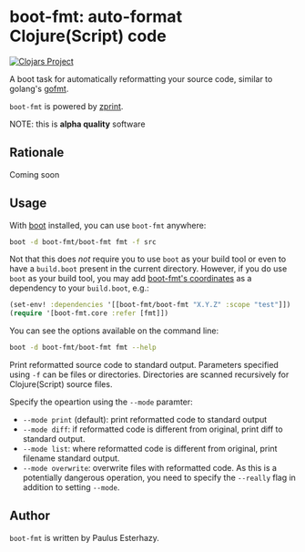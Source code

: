 # boot-fmt: auto-format Clojure(Script) code

[![Clojars Project](https://img.shields.io/clojars/v/boot-fmt.svg)](https://clojars.org/boot-fmt)

A boot task for automatically reformatting your source code, similar to golang's
[gofmt](https://golang.org/cmd/gofmt/).

`boot-fmt` is powered by [zprint](https://github.com/kkinnear/zprint).

NOTE: this is **alpha quality** software

## Rationale

Coming soon

## Usage

With [boot](https://github.com/boot-clj/boot) installed, you can use `boot-fmt` anywhere:

```bash
boot -d boot-fmt/boot-fmt fmt -f src
```

Not that this does *not* require you to use `boot` as your build tool or even to
have a `build.boot` present in the current directory. However, if you do
use `boot` as your build tool, you may add
[boot-fmt's coordinates](https://clojars.org/boot-fmt) as a dependency to your
`build.boot`, e.g.:

```clojure
(set-env! :dependencies '[[boot-fmt/boot-fmt "X.Y.Z" :scope "test"]])
(require '[boot-fmt.core :refer [fmt]])
```

You can see the options available on the command line:

```bash
boot -d boot-fmt/boot-fmt fmt --help
```

Print reformatted source code to standard output. Parameters specified using
`-f` can be files or directories. Directories are scanned recursively for
Clojure(Script) source files.

Specify the opeartion using the `--mode` paramter:

- `--mode print` (default): print reformatted code to standard output
- `--mode diff`: if reformatted code is different from original, print diff to
standard output.
- `--mode list`: where reformatted code is different from original, print filename
standard output.
- `--mode overwrite`: overwrite files with reformatted code. As this is a
  potentially dangerous operation, you need to specify the `--really` flag in
  addition to setting `--mode`.

## Author

`boot-fmt` is written by Paulus Esterhazy.
